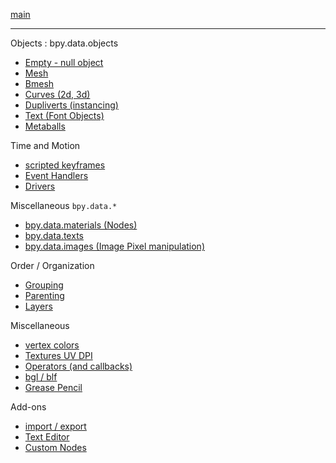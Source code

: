 [main](https://github.com/zeffii/BlenderPythonRecipes/wiki)  
______
Objects : bpy.data.objects  

- [Empty - null object](Empty-(null-object))  
- [Mesh](Mesh)  
- [Bmesh](BMesh)  
- [Curves (2d, 3d)](Curves)  
- [Dupliverts (instancing)](Dupliverts)  
- [Text (Font Objects)](Text)  
- [Metaballs](Metaballs)  

Time and Motion 

- [scripted keyframes](Keyframes)  
- [Event Handlers](EventHandlers)  
- [Drivers](Drivers)  

Miscellaneous `bpy.data.*`  

- [bpy.data.materials (Nodes)](bpy_data_materials)  
- [bpy.data.texts](bpy_data_texts)  
- [bpy.data.images (Image Pixel manipulation)](Image_Pixels)  

Order / Organization  
  
- [Grouping](Grouping)  
- [Parenting](Parenting)  
- [Layers](Layers)  
  
Miscellaneous  

- [vertex colors](VertexColors)  
- [Textures UV DPI](UV---DPI-(variable-or-homogeneous))  
- [Operators (and callbacks)](Operators)  
- [bgl / blf](bgl_blf)  
- [Grease Pencil](GreasePencil)  
  
Add-ons  

- [import / export](IO)  
- [Text Editor](TextEditor)  
- [Custom Nodes](CustomNodes)  
